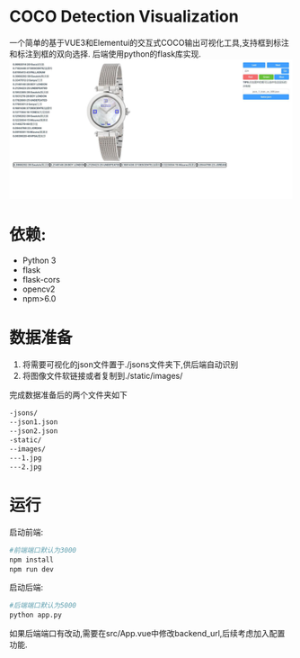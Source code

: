 # COCO Detection Visualization

一个简单的基于VUE3和Elementui的交互式COCO输出可视化工具,支持框到标注和标注到框的双向选择. 后端使用python的flask库实现.
![](./markdown_images/demo.jpg)



# 依赖:
- Python 3
- flask
- flask-cors
- opencv2
- npm>6.0

# 数据准备
1. 将需要可视化的json文件置于./jsons文件夹下,供后端自动识别
2. 将图像文件软链接或者复制到./static/images/

完成数据准备后的两个文件夹如下
```
-jsons/
--json1.json
--json2.json
-static/
--images/
---1.jpg
---2.jpg
```

# 运行
启动前端:
```sh
#前端端口默认为3000
npm install
npm run dev
```
启动后端:
```sh
#后端端口默认为5000
python app.py
```
如果后端端口有改动,需要在src/App.vue中修改backend_url,后续考虑加入配置功能.